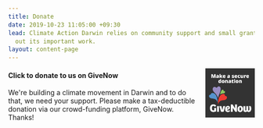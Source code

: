 ```yaml
---
title: Donate
date: 2019-10-23 11:05:00 +09:30
lead: Climate Action Darwin relies on community support and small grants to carry
  out its important work.
layout: content-page
---
```


<a href="https://www.givenow.com.au/climateactiondarwin" target="_blank">
  <img style="width: 20%; float: right; margin-left: 10px;" 
       src="/assets/img/givenow-button-square-dark.png" />
</a>

<h4>
    <span>Click to donate to us on GiveNow</span> 
&nbsp;<i class="fas fa-arrow-right"></i>
</h4>

We're building a climate movement in Darwin and to do that, we need your support. Please make a tax-deductible donation via our crowd-funding platform, GiveNow. Thanks!

